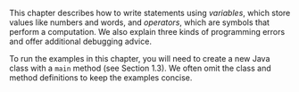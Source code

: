 This chapter describes how to write statements using *variables*, which store values like numbers and words, and *operators*, which are symbols that perform a computation.
We also explain three kinds of programming errors and offer additional debugging advice.

To run the examples in this chapter, you will need to create a new Java class with a `main` method (see Section 1.3).
We often omit the class and method definitions to keep the examples concise.